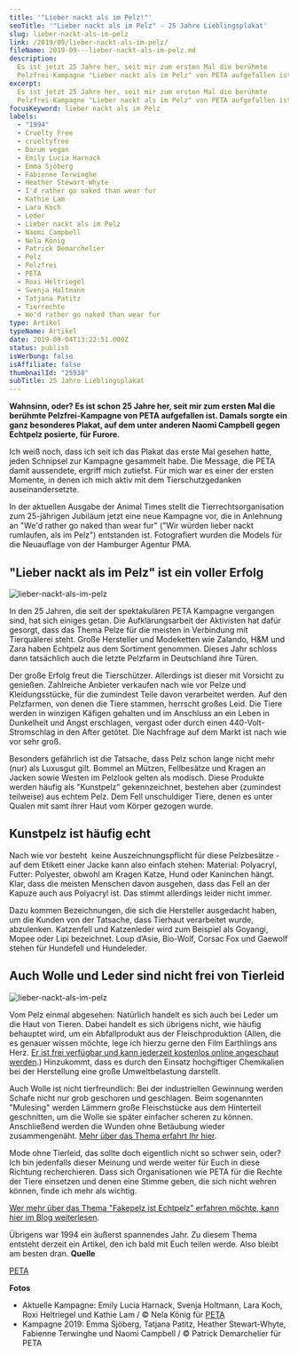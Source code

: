 ```yaml
---
title: '"Lieber nackt als im Pelz!"'
seoTitle: '"Lieber nackt als im Pelz" - 25 Jahre Lieblingsplakat'
slug: lieber-nackt-als-im-pelz
link: /2019/09/lieber-nackt-als-im-pelz/
fileName: 2019-09---lieber-nackt-als-im-pelz.md
description:
  Es ist jetzt 25 Jahre her, seit mir zum ersten Mal die berühmte
  Pelzfrei-Kampagne "Lieber nackt als im Pelz" von PETA aufgefallen ist.
excerpt:
  Es ist jetzt 25 Jahre her, seit mir zum ersten Mal die berühmte
  Pelzfrei-Kampagne "Lieber nackt als im Pelz" von PETA aufgefallen ist.
focusKeyword: lieber nackt als im Pelz
labels:
  - "1994"
  - Cruelty Free
  - crueltyfree
  - Darum vegan
  - Emily Lucia Harnack
  - Emma Sjöberg
  - Fabienne Terwinghe
  - Heather Stewart-Whyte
  - I'd rather go naked than wear fur
  - Kathie Lam
  - Lara Koch
  - Leder
  - Lieber nackt als im Pelz
  - Naomi Campbell
  - Nela König
  - Patrick Demarchelier
  - Pelz
  - Pelzfrei
  - PETA
  - Roxi Heltriegel
  - Svenja Holtmann
  - Tatjana Patitz
  - Tierrechte
  - We'd rather go naked than wear fur
type: Artikel
typeName: Artikel
date: 2019-09-04T13:22:51.000Z
status: publish
isWerbung: false
isAffiliate: false
thumbnailId: "25938"
subTitle: 25 Jahre Lieblingsplakat
---
```


<strong>Wahnsinn, oder? Es ist schon 25 Jahre her, seit mir zum ersten Mal die
berühmte Pelzfrei-Kampagne von PETA aufgefallen ist. Damals sorgte ein ganz
besonderes Plakat, auf dem unter anderen Naomi Campbell gegen Echtpelz posierte,
für Furore.</strong>

Ich weiß noch, dass ich seit ich das Plakat das erste Mal gesehen hatte, jeden
Schnipsel zur Kampagne gesammelt habe. Die Message, die PETA damit aussendete,
ergriff mich zutiefst. Für mich war es einer der ersten Momente, in denen ich
mich aktiv mit dem Tierschutzgedanken auseinandersetzte.

In der aktuellen Ausgabe der Animal Times stellt die Tierrechtsorganisation zum
25-jährigen Jubiläum jetzt eine neue Kampagne vor, die in Anlehnung an "We'd
rather go naked than wear fur" ("Wir würden lieber nackt rumlaufen, als im
Pelz") entstanden ist. Fotografiert wurden die Models für die Neuauflage von der
Hamburger Agentur PMA.

## "Lieber nackt als im Pelz" ist ein voller Erfolg

![lieber-nackt-als-im-pelz](http://cardamonchai.com/wp-content/uploads/2019/09/naomi-Models-rather-go-naked_A3_300-400x266.jpg "Originalplakat von 1994. Emma Sjöberg, Tatjana Patitz, Heather Stewart-Whyte, Fabienne Terwinghe und Naomi Campbell (von links nach rechts) zogen sich für das Wohl der Tiere aus. / © Patrick Demarchelier für PETA")

In den 25 Jahren, die seit der spektakulären PETA Kampagne vergangen sind, hat
sich einiges getan. Die Aufklärungsarbeit der Aktivisten hat dafür gesorgt, dass
das Thema Pelze für die meisten in Verbindung mit Tierquälerei steht. Große
Hersteller und Modeketten wie Zalando, H&amp;M und Zara haben Echtpelz aus dem
Sortiment genommen. Dieses Jahr schloss dann tatsächlich auch die letzte
Pelzfarm in Deutschland ihre Türen.

Der große Erfolg freut die Tierschützer. Allerdings ist dieser mit Vorsicht zu
genießen. Zahlreiche Anbieter verkaufen nach wie vor Pelze und Kleidungsstücke,
für die zumindest Teile davon verarbeitet werden. Auf den Pelzfarmen, von denen
die Tiere stammen, herrscht großes Leid. Die Tiere werden in winzigen Käfigen
gehalten und im Anschluss an ein Leben in Dunkelheit und Angst erschlagen,
vergast oder durch einen 440-Volt-Stromschlag in den After getötet. Die
Nachfrage auf dem Markt ist nach wie vor sehr groß.

Besonders gefährlich ist die Tatsache, dass Pelz schon lange nicht mehr (nur)
als Luxusgut gilt. Bommel an Mützen, Fellbesätze und Kragen an Jacken sowie
Westen im Pelzlook gelten als modisch. Diese Produkte werden häufig als
"Kunstpelz" gekennzeichnet, bestehen aber (zumindest teilweise) aus echtem Pelz.
Dem Fell unschuldiger Tiere, denen es unter Qualen mit samt ihrer Haut vom
Körper gezogen wurde.

## Kunstpelz ist häufig echt

Nach wie vor besteht  keine Auszeichnungspflicht für diese Pelzbesätze - auf dem
Etikett einer Jacke kann also einfach stehen: Material: Polyacryl, Futter:
Polyester, obwohl am Kragen Katze, Hund oder Kaninchen hängt. Klar, dass die
meisten Menschen davon ausgehen, dass das Fell an der Kapuze auch aus Polyacryl
ist. Das stimmt allerdings leider nicht immer.

Dazu kommen Bezeichnungen, die sich die Hersteller ausgedacht haben, um die
Kunden von der Tatsache, dass Tierhaut verarbeitet wurde, abzulenken. Katzenfell
und Katzenleder wird zum Beispiel als Goyangi, Mopee oder Lipi bezeichnet. Loup
d’Asie, Bio-Wolf, Corsac Fox und Gaewolf stehen für Hundefell und Hundeleder.

## Auch Wolle und Leder sind nicht frei von Tierleid

![lieber-nackt-als-im-pelz](http://cardamonchai.com/wp-content/uploads/2019/09/PETA-Lieber-nackt-als-im-Pelz-Models-25jahre-Ansicht-2019-03__-400x266.jpg "Kampagne 2019. Emily Lucia Harnack, Svenja Holtmann, Lara Koch, Roxi Heltriegel und Kathie Lam (von links nach rechts) machen sich gegen Tierleid stark. / © Nela König für PETA")

Vom Pelz einmal abgesehen: Natürlich handelt es sich auch bei Leder um die Haut
von Tieren. Dabei handelt es sich übrigens nicht, wie häufig behauptet wird, um
ein Abfallprodukt aus der Fleischproduktion (Allen, die es genauer wissen
möchte, lege ich hierzu gerne den Film Earthlings ans Herz.
<a href="http://www.earthlings.de/" target="_blank" rel="noopener">Er ist frei
verfügbar und kann jederzeit kostenlos online angeschaut werden</a>.)
Hinzukommt, dass es durch den Einsatz hochgiftiger Chemikalien bei der
Herstellung eine große Umweltbelastung darstellt.

Auch Wolle ist nicht tierfreundlich: Bei der industriellen Gewinnung werden
Schafe nicht nur grob geschoren und geschlagen. Beim sogenannten "Mulesing"
werden Lämmern große Fleischstücke aus dem Hinterteil geschnitten, um die Wolle
sie später einfacher scheren zu können. Anschließend werden die Wunden ohne
Betäubung wieder zusammengenäht.
<a href="http://cardamonchai.com/2014/10/wolle-das-kann-doch-gar-nicht-so-schlimm-sein/">Mehr
über das Thema erfahrt Ihr hier</a>.

Mode ohne Tierleid, das sollte doch eigentlich nicht so schwer sein, oder? Ich
bin jedenfalls dieser Meinung und werde weiter für Euch in diese Richtung
recherchieren. Dass sich Organisationen wie PETA für die Rechte der Tiere
einsetzen und denen eine Stimme geben, die sich nicht wehren können, finde ich
mehr als wichtig.

<a href="http://cardamonchai.com/2014/11/fakepelz-echtpelz/">Wer mehr über das
Thema "Fakepelz ist Echtpelz" erfahren möchte, kann hier im Blog
weiterlesen</a>.

Übrigens war 1994 ein äußerst spannendes Jahr. Zu diesem Thema entsteht derzeit
ein Artikel, den ich bald mit Euch teilen werde. Also bleibt am besten dran.
<strong>Quelle</strong>

<a href="https://www.peta.de/lieber-nackt-als-im-pelz-neuauflage-kultmotiv-1994" target="_blank" rel="noopener">PETA</a>

<strong>Fotos</strong>

<ul>
    <li>Aktuelle Kampagne: Emily Lucia Harnack, Svenja Holtmann, Lara Koch, Roxi Heltriegel und Kathie Lam / © Nela König für <a href="https://www.peta.de/lieber-nackt-als-im-pelz-neuauflage-kultmotiv-1994" target="_blank" rel="noopener">PETA</a></li>
    <li>Kampagne 2019: Emma Sjöberg, Tatjana Patitz, Heather Stewart-Whyte, Fabienne Terwinghe und Naomi Campbell / © Patrick Demarchelier für PETA</li>
</ul>
